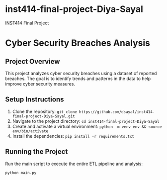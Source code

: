 # inst414-final-project-Diya-Sayal
INST414 Final Project
# Cyber Security Breaches Analysis

## Project Overview
This project analyzes cyber security breaches using a dataset of reported breaches. The goal is to identify trends and patterns in the data to help improve cyber security measures.

## Setup Instructions
1. Clone the repository: `git clone https://github.com/dsayal/inst414-final-project-Diya-Sayal.git`
2. Navigate to the project directory: `cd inst414-final-project-Diya-Sayal`
3. Create and activate a virtual environment: `python -m venv env && source env/bin/activate`
4. Install the dependencies: `pip install -r requirements.txt`

## Running the Project
Run the main script to execute the entire ETL pipeline and analysis:
```bash
python main.py